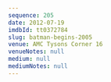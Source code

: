 ```yaml
---
sequence: 205
date: 2012-07-19
imdbId: tt0372784
slug: batman-begins-2005
venue: AMC Tysons Corner 16
venueNotes: null
medium: null
mediumNotes: null
---
```

